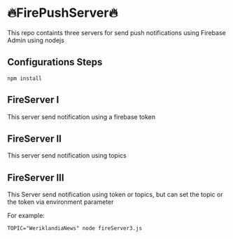 # 🔥FirePushServer🔥

This repo containts three servers for send push notifications using Firebase Admin using nodejs

## Configurations Steps
`npm install`

## FireServer I
This server send notification using a firebase token

## FireServer II
This server send notification using topics

## FireServer III
This Server send notification using token or topics, but can set the topic or the token via environment parameter

 For example:

 `TOPIC="WeriklandiaNews" node fireServer3.js`